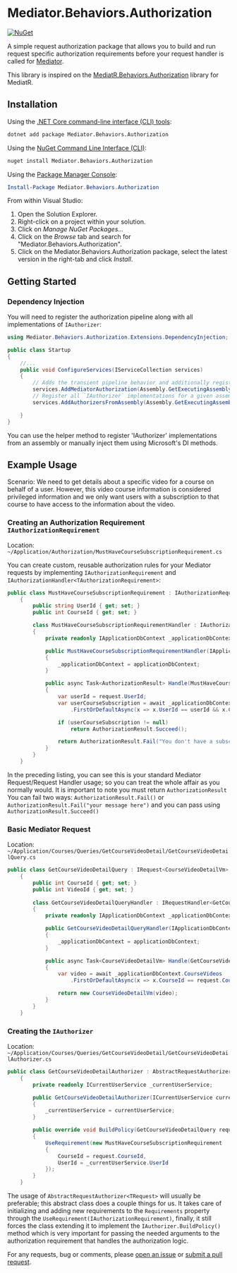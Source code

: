# Mediator.Behaviors.Authorization

[![NuGet](https://img.shields.io/nuget/v/Mediator.Behaviors.Authorization.svg)](https://www.nuget.org/packages/Mediator.Behaviors.Authorization/)

A simple request authorization package that allows you to build and run request specific authorization requirements before your request handler is called for [Mediator][mediator]. 

This library is inspired on the [MediatR.Behaviors.Authorization][mediatrv] library for MediatR.

## Installation

Using the [.NET Core command-line interface (CLI) tools][dotnet-core-cli-tools]:

```sh
dotnet add package Mediator.Behaviors.Authorization
```

Using the [NuGet Command Line Interface (CLI)][nuget-cli]:

```sh
nuget install Mediator.Behaviors.Authorization
```

Using the [Package Manager Console][package-manager-console]:

```powershell
Install-Package Mediator.Behaviors.Authorization
```

From within Visual Studio:

1. Open the Solution Explorer.
2. Right-click on a project within your solution.
3. Click on *Manage NuGet Packages...*
4. Click on the *Browse* tab and search for "Mediator.Behaviors.Authorization".
5. Click on the Mediator.Behaviors.Authorization package, select the latest version in the
   right-tab and click *Install*.


## Getting Started

### Dependency Injection

You will need to register the authorization pipeline along with all implementations of `IAuthorizer`:

```c#
using Mediator.Behaviors.Authorization.Extensions.DependencyInjection;

public class Startup
{
	//...
	public void ConfigureServices(IServiceCollection services)
	{
		// Adds the transient pipeline behavior and additionally registers all `IAuthorizationHandlers` for a given assembly
		services.AddMediatorAuthorization(Assembly.GetExecutingAssembly());
		// Register all `IAuthorizer` implementations for a given assembly
		services.AddAuthorizersFromAssembly(Assembly.GetExecutingAssembly())

	}
}
```
You can use the helper method to register 'IAuthorizer' implementations from an assembly or manually inject them using Microsoft's DI methods.

## Example Usage

Scenario: We need to get details about a specific video for a course on behalf of a user. However, this video course information is considered privileged information and we only want users with a subscription to that course to have access to the information about the video.

### Creating an Authorization Requirement `IAuthorizationRequirement`

Location: `~/Application/Authorization/MustHaveCourseSubscriptionRequirement.cs`

You can create custom, reusable authorization rules for your Mediator requests by implementing `IAuthorizationRequirement` and `IAuthorizationHandler<TAuthorizationRequirement>`:

```c#
public class MustHaveCourseSubscriptionRequirement : IAuthorizationRequirement
    {
        public string UserId { get; set; }
        public int CourseId { get; set; }

        class MustHaveCourseSubscriptionRequirementHandler : IAuthorizationHandler<MustHaveCourseSubscriptionRequirement>
        {
            private readonly IApplicationDbContext _applicationDbContext;

            public MustHaveCourseSubscriptionRequirementHandler(IApplicationDbContext applicationDbContext)
            {
                _applicationDbContext = applicationDbContext;
            }

            public async Task<AuthorizationResult> Handle(MustHaveCourseSubscriptionRequirement request, CancellationToken cancellationToken)
            {
                var userId = request.UserId;
                var userCourseSubscription = await _applicationDbContext.UserCourseSubscriptions
                    .FirstOrDefaultAsync(x => x.UserId == userId && x.CourseId == request.CourseId, cancellationToken);

                if (userCourseSubscription != null)
                    return AuthorizationResult.Succeed();

                return AuthorizationResult.Fail("You don't have a subscription to this course.");
            }
        }
    }
```
In the preceding listing, you can see this is your standard Mediator Request/Request Handler usage; so you can treat the whole affair as you normally would. It is important to note you must return `AuthorizationResult` You can fail two ways: `AuthorizationResult.Fail()` or `AuthorizationResult.Fail("your message here")` and you can pass using `AuthorizationResult.Succeed()`

### Basic Mediator Request

Location: `~/Application/Courses/Queries/GetCourseVideoDetail/GetCourseVideoDetailQuery.cs`

```c#
public class GetCourseVideoDetailQuery : IRequest<CourseVideoDetailVm>
    {
        public int CourseId { get; set; }
        public int VideoId { get; set; }
        
        class GetCourseVideoDetailQueryHandler : IRequestHandler<GetCourseVideoDetailQuery>
        {
            private readonly IApplicationDbContext _applicationDbContext;

            public GetCourseVideoDetailQueryHandler(IApplicationDbContext applicationDbContext)
            {
                _applicationDbContext = applicationDbContext;
            }

            public async Task<CourseVideoDetailVm> Handle(GetCourseVideoDetailQuery request, CancellationToken cancellationToken)
            {
                var video = await _applicationDbContext.CourseVideos
                    .FirstOrDefaultAsync(x => x.CourseId == request.CourseId && x.VideoId == request.VideoId, cancellationToken);

                return new CourseVideoDetailVm(video);
            }
        }
    }
```

### Creating the `IAuthorizer`

Location: `~/Application/Courses/Queries/GetCourseVideoDetail/GetCourseVideoDetailAuthorizer.cs`

```c#
public class GetCourseVideoDetailAuthorizer : AbstractRequestAuthorizer<GetCourseVideoDetailQuery>
    {
        private readonly ICurrentUserService _currentUserService;

        public GetCourseVideoDetailAuthorizer(ICurrentUserService currentUserService)
        {
            _currentUserService = currentUserService;
        }

        public override void BuildPolicy(GetCourseVideoDetailQuery request)
        {
            UseRequirement(new MustHaveCourseSubscriptionRequirement
            {
                CourseId = request.CourseId,
                UserId = _currentUserService.UserId
            });
        }
    }
```
The usage of `AbstractRequestAuthorizer<TRequest>` will usually be preferable; this abstract class does a couple things for us. It takes care of initializing and adding new requirements to the `Requirements` property through the `UseRequirement(IAuthorizationRequirement)`, finally, it still forces the class extending it to implement the `IAuthorizer.BuildPolicy()` method which is very important for passing the needed arguments to the authorization requirement that handles the authorization logic.

For any requests, bug or comments, please [open an issue][issues] or [submit a
pull request][pulls].

[dotnet-core-cli-tools]: https://docs.microsoft.com/en-us/dotnet/core/tools/
[issues]: https://github.com/AustinDavies/MediatR.Behaviors.Authorization/issues/new
[nuget-cli]: https://docs.microsoft.com/en-us/nuget/tools/nuget-exe-cli-reference
[package-manager-console]: https://docs.microsoft.com/en-us/nuget/tools/package-manager-console
[pulls]: https://github.com/AustinDavies/MediatR.Behaviors.Authorization/pulls
[article]: https://levelup.gitconnected.com/handling-authorization-in-clean-architecture-with-asp-net-core-and-mediatr-6b91eeaa4d15
[mediatrv]: https://github.com/AustinDavies/MediatR.Behaviors.Authorization
[mediator]: https://github.com/martinothamar/Mediator